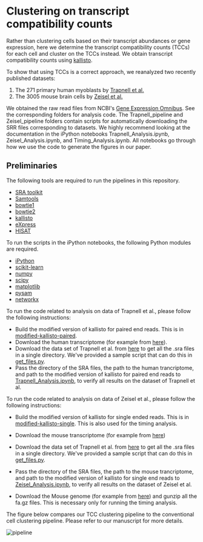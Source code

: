# Clustering on transcript compatibility counts
Rather than clustering cells based on their transcript abundances or gene expression, here we determine the transcript compatibility counts (TCCs) for each cell and cluster on the TCCs instead. We obtain transcript compatibility counts using [kallisto](https://github.com/pachterlab/kallisto).

To show that using TCCs is a correct approach, we reanalyzed two recently published datasets:

1. The 271 primary human myoblasts by [Trapnell et al.](http://www.ncbi.nlm.nih.gov/pmc/articles/PMC4122333/)
2. The 3005 mouse brain cells by [Zeisel et al.](http://linnarssonlab.org/cortex/)

We obtained the raw read files from NCBI's [Gene Expression Omnibus](http://www.ncbi.nlm.nih.gov/geo/). See the corresponding folders for analysis code. The Trapnell_pipeline and Zeisel_pipeline folders contain scripts for automatically downloading the SRR files corresponding to datasets. We highly recommend looking at the documentation in the iPython notebooks Trapnell_Analysis.ipynb, Zeisel_Analysis.ipynb, and Timing_Analysis.ipynb. All notebooks go through how we use the code to generate the figures in our paper.

## Preliminaries

The following tools are required to run the pipelines in this repository.

* [SRA toolkit](https://github.com/ncbi/sra-tools/wiki/HowTo:-Binary-Installation)
* [Samtools](http://www.htslib.org/download/)
* [bowtie1](http://sourceforge.net/projects/bowtie-bio/files/bowtie/1.1.2/)
* [bowtie2](http://sourceforge.net/projects/bowtie-bio/files/bowtie2/2.2.6/)
* [kallisto](https://github.com/pachterlab/kallisto)
* [eXpress](http://bio.math.berkeley.edu/eXpress/tutorial.html)
* [HISAT](https://ccb.jhu.edu/software/hisat/manual.shtml)

To run the scripts in the iPython notebooks, the following Python modules are required.

* [iPython](http://ipython.org/install.html)
* [scikit-learn](http://scikit-learn.org/stable/install.html)
* [numpy](http://docs.scipy.org/doc/numpy-1.10.1/user/install.html)
* [scipy](http://www.scipy.org/install.html)
* [matplotlib](http://matplotlib.org/users/installing.html#mac-osx-using-pip)
* [pysam](https://github.com/pysam-developers/pysam)
* [networkx](https://networkx.github.io/documentation/latest/install.html)

To run the code related to analysis on data of Trapnell et al., please follow the following instructions:

* Build the modified version of kallisto for paired end reads. This is in [modified-kallisto-paired](https://github.com/govinda-kamath/clustering_on_transcript_compatibility_counts/tree/master/modified-kallisto-source/kallisto_pseudo_paired). 
* Download the human transcriptome (for example from [here](http://bio.math.berkeley.edu/kallisto/transcriptomes/Homo_sapiens.GRCh38.rel79.cdna.all.fa.gz)). 
* Download the data set of Trapnell et al. from [here](ftp://ftp-trace.ncbi.nlm.nih.gov/sra/sra-instant/reads/ByStudy/sra/SRP/SRP033/SRP033135/) to get all the .sra files in a single directory. We've provided a sample script that can do this in [get_files.py](https://github.com/govinda-kamath/clustering_on_transcript_compatibility_counts/blob/master/Trapnell_pipeline/get_files.py). 
* Pass the directory of the SRA files, the path to the human trancriptome, and path to the modified version of kallisto for paired end reads to [Trapnell_Analysis.ipynb](https://github.com/govinda-kamath/clustering_on_transcript_compatibility_counts/blob/master/Trapnell_pipeline/Trapnell_Analysis.ipynb), to verify all results on the dataset of Trapnell et al.

To run the code related to analysis on data of Zeisel et al., please follow the following instructions:

* Build the modified version of kallisto for single ended reads. This is in [modified-kallisto-single](https://github.com/govinda-kamath/clustering_on_transcript_compatibility_counts/tree/master/modified-kallisto-source/kallisto_pseudo_single). This is also used for the timing analysis.
* Download the mouse transcriptome (for example from [here](http://bio.math.berkeley.edu/kallisto/transcriptomes/Mus_musculus.GRCm38.rel79.cdna.all.fa.gz))
* Download the data set of Trapnell et al. from [here](ftp://ftp-trace.ncbi.nlm.nih.gov/sra/sra-instant/reads/ByStudy/sra/SRP/SRP045/SRP045452/) to get all the .sra files in a single directory. We've provided a sample script that can do this in [get_files.py](https://github.com/govinda-kamath/clustering_on_transcript_compatibility_counts/blob/master/Zeisel_pipeline/get_files.py). 
* Pass the directory of the SRA files, the path to the mouse trancriptome, and path to the modified version of kallisto for single end reads to [Zeisel_Analysis.ipynb](https://github.com/govinda-kamath/clustering_on_transcript_compatibility_counts/blob/master/Zeisel_pipeline/Zeisel_Analysis.ipynb), to verify all results on the dataset of Zeisel et al.


* Download the Mouse genome (for example from [here](ftp://ftp.ncbi.nih.gov/genomes/M_musculus/Assembled_chromosomes/seq/)) and gunzip all the fa.gz files. This is necessary only for running the timing analysis.

The figure below compares our TCC clustering pipeline to the conventional cell clustering pipeline. Please refer to our manuscript for more details.

![pipeline](https://github.com/govinda-kamath/clustering_on_reads/blob/master/pipeline.png)
